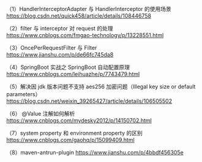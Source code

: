 （1）HandlerInterceptorAdapter 与 HandlerInterceptor 的使用场景
https://blog.csdn.net/quick458/article/details/108446758

（2）filter 与 interceptor 对 request 的处理
https://www.cnblogs.com/fmgao-technology/p/13228551.html

（3）OncePerRequestFilter 与 Filter
https://www.jianshu.com/p/de66fc745da8

（4）SpringBoot 实战之 SpringBoot 自动配置原理
https://www.cnblogs.com/leihuazhe/p/7743479.html

（5）解决因 jdk 版本问题不支持 aes256 加密问题（Illegal key size or default parameters）
https://blog.csdn.net/weixin_39265427/article/details/106505502

（6） @Value 注解如何解析
https://www.cnblogs.com/mydesky2012/p/14150702.html

（7）system property 和 environment property 的区别
https://www.cnblogs.com/gaohq/p/15099409.html

（8）maven-antrun-plugin
https://www.jianshu.com/p/4bbdf456305e
